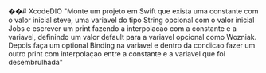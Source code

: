 ��#   X c o d e D I O 
 
"Monte um projeto em Swift que exista uma constante com o valor inicial steve, uma variavel do tipo String opcional com o valor inicial Jobs e escrever um print fazendo a interpolacao com a constante e a variavel, definindo um valor default para a variavel opcional como Wozniak. Depois faça um optional Binding na variavel e dentro da condicao fazer um outro print com interpolaçao entre a constante e a variavel que foi desembrulhada"
 
